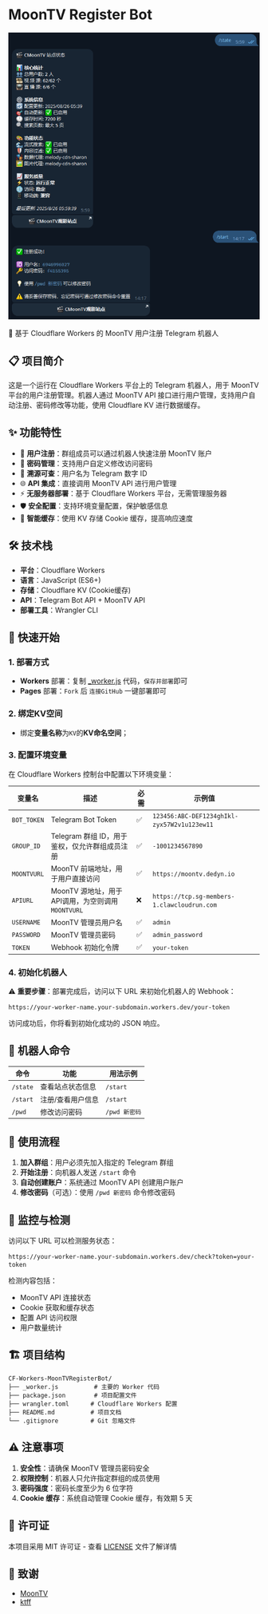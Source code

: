 # MoonTV Register Bot
![bot](./bot.png)

🤖 基于 Cloudflare Workers 的 MoonTV 用户注册 Telegram 机器人

## 📋 项目简介

这是一个运行在 Cloudflare Workers 平台上的 Telegram 机器人，用于 MoonTV 平台的用户注册管理。机器人通过 MoonTV API 接口进行用户管理，支持用户自动注册、密码修改等功能，使用 Cloudflare KV 进行数据缓存。

## ✨ 功能特性

- 🔐 **用户注册**：群组成员可以通过机器人快速注册 MoonTV 账户
- 🔑 **密码管理**：支持用户自定义修改访问密码
- 👥 **溯源可查**：用户名为 Telegram 数字 ID
- 🌐 **API 集成**：直接调用 MoonTV API 进行用户管理
- ⚡ **无服务器部署**：基于 Cloudflare Workers 平台，无需管理服务器
- 🛡️ **安全配置**：支持环境变量配置，保护敏感信息
- 💾 **智能缓存**：使用 KV 存储 Cookie 缓存，提高响应速度

## 🛠️ 技术栈

- **平台**：Cloudflare Workers
- **语言**：JavaScript (ES6+)
- **存储**：Cloudflare KV (Cookie缓存)
- **API**：Telegram Bot API + MoonTV API
- **部署工具**：Wrangler CLI

## 🚀 快速开始
### 1. 部署方式
- **Workers** 部署：复制 [_worker.js](https://github.com/cmliu/CF-Workers-DoH/blob/main/_worker.js) 代码，`保存并部署`即可
- **Pages** 部署：`Fork` 后 `连接GitHub` 一键部署即可

### 2. 绑定KV空间
   - 绑定**变量名称**为`KV`的**KV命名空间**；

### 3. 配置环境变量

在 Cloudflare Workers 控制台中配置以下环境变量：

| 变量名 | 描述 | 必需 | 示例值 |
|--------|------|------|--------|
| `BOT_TOKEN` | Telegram Bot Token | ✅ | `123456:ABC-DEF1234ghIkl-zyx57W2v1u123ew11` |
| `GROUP_ID` | Telegram 群组 ID，用于鉴权，仅允许群组成员注册 | ✅ | `-1001234567890` |
| `MOONTVURL` | MoonTV 前端地址，用于用户直接访问 | ✅ | `https://moontv.dedyn.io` |
| `APIURL` | MoonTV 源地址，用于API调用，为空则调用`MOONTVURL` | ❌ | `https://tcp.sg-members-1.clawcloudrun.com` |
| `USERNAME` | MoonTV 管理员用户名 | ✅ | `admin` |
| `PASSWORD` | MoonTV 管理员密码 | ✅ | `admin_password` |
| `TOKEN` | Webhook 初始化令牌 | ✅ | `your-token` |

### 4. 初始化机器人

⚠️ **重要步骤**：部署完成后，访问以下 URL 来初始化机器人的 Webhook：

```url
https://your-worker-name.your-subdomain.workers.dev/your-token
```

访问成功后，你将看到初始化成功的 JSON 响应。

## 🤖 机器人命令

| 命令 | 功能 | 用法示例 |
|------|------|----------|
| `/state` | 查看站点状态信息 | `/start` |
| `/start` | 注册/查看用户信息 | `/start` |
| `/pwd` | 修改访问密码 | `/pwd 新密码` |

## 📱 使用流程

1. **加入群组**：用户必须先加入指定的 Telegram 群组
2. **开始注册**：向机器人发送 `/start` 命令
3. **自动创建账户**：系统通过 MoonTV API 创建用户账户
4. **修改密码**（可选）：使用 `/pwd 新密码` 命令修改密码

## 🔧 监控与检测

访问以下 URL 可以检测服务状态：

```url
https://your-worker-name.your-subdomain.workers.dev/check?token=your-token
```

检测内容包括：
- MoonTV API 连接状态
- Cookie 获取和缓存状态  
- 配置 API 访问权限
- 用户数量统计

## 🏗️ 项目结构

```
CF-Workers-MoonTVRegisterBot/
├── _worker.js          # 主要的 Worker 代码
├── package.json        # 项目配置文件
├── wrangler.toml      # Cloudflare Workers 配置
├── README.md          # 项目文档
└── .gitignore         # Git 忽略文件
```

## ⚠️ 注意事项

1. **安全性**：请确保 MoonTV 管理员密码安全
2. **权限控制**：机器人只允许指定群组的成员使用
3. **密码强度**：密码长度至少为 6 位字符
4. **Cookie 缓存**：系统自动管理 Cookie 缓存，有效期 5 天

## 📄 许可证

本项目采用 MIT 许可证 - 查看 [LICENSE](LICENSE) 文件了解详情

## 🙏 致谢

- [MoonTV](https://github.com/MoonTechLab/LunaTV)
- [ktff](https://t.me/zero_freez)
